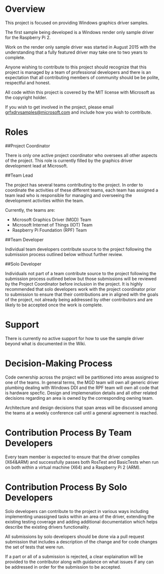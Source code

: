 # Overview

This project is focused on providing Windows graphics driver samples.

The first sample being developed is a Windows render only sample driver for the Raspberry Pi 2.

Work on the render only sample driver was started in August 2015 with the understanding that a fully featured driver may take one to two years to complete.

Anyone wishing to contribute to this project should recognize that this project is managed by a team of professional developers and there is an expectation that all contributing members of community should be be polite, respectful and honest.

All code within this project is covered by the MIT license with Microsoft as the copyright holder.

If you wish to get involved in the project, please email grfxdrvsamples@microsoft.com and include how you wish to contribute.

# Roles

##Project Coordinator

There is only one active project coordinator who oversees all other aspects of the project.  This role is currently filled by the graphics driver development lead at Microsoft.

##Team Lead

The project has several teams contributing to the project.  In order to coordinate the activities of these different teams, each team has assigned a team lead who is responsible for managing and overseeing the development activities within the team.

Currently, the teams are:
- Microsoft Graphics Driver (MGD) Team
- Microsoft Internet of Things (IOT) Team
- Raspberry Pi Foundation (RPF) Team

##Team Developer

Individual team developers contribute source to the project following the submission process outlined below without further review.

##Solo Developer

Individuals not part of a team contribute source to the project following the submission process outlined below but those submissions will be reviewed by the Project Coordinator before inclusion in the project. It is highly recommended that solo developers work with the project coordinator prior to submission to ensure that their contributions are in aligned with the goals of the project, not already being addressed by other contributors and are likely to be accepted once the work is complete.

# Support

There is currently no active support for how to use the sample driver beyond what is documented in the Wiki.

# Decision-Making Process

Code ownership across the project will be partitioned into areas assigned to one of the teams.  In general terms, the MGD team will own all generic driver plumbing dealing with Windows DDI and the RPF team will own all code that is hardware specfic.  Design and implemenation details and all other related decisions regarding an area is owned by the corresponding owning team.

Architecture and design decisions that span areas will be discussed among the teams at a weekly conference call until a general agreement is reached.

# Contribution Process By Team Developers

Every team member is expected to ensure that the driver compiles (X64&ARM) and successfully passes both RosTest and BasicTests when run on both within a virtual machine (X64) and a Raspberry Pi 2 (ARM).

# Contribution Process By Solo Developers

Solo developers can contribute to the project in various ways including implementing unassigned tasks within an area of the driver, extending the existing testing coverage and adding additional documentation which helps describe the existing drivers functionality.

All submissions by solo developers should be done via a pull request submission that includes a description of the change and for code changes the set of tests that were run.

If a part or all of a submission is rejected, a clear explaination will be provided to the contributor along with guidance on what issues if any can be addressed in order for the submission to be accepted.
